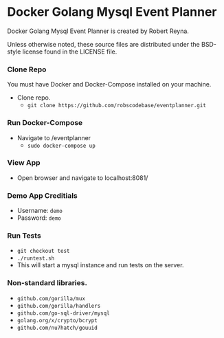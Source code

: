 # Docker Golang Mysql Event Planner

Docker Golang Mysql Event Planner is created by Robert Reyna.

Unless otherwise noted, these source files are distributed under the
BSD-style license found in the LICENSE file.

### Clone Repo

You must have Docker and Docker-Compose installed on your machine.
* Clone repo.
  * `git clone https://github.com/robscodebase/eventplanner.git`


### Run Docker-Compose

* Navigate to /eventplanner
  * `sudo docker-compose up`

### View App

* Open browser and navigate to localhost:8081/

### Demo App Creditials

* Username: `demo`
* Password: `demo`

### Run Tests
* `git checkout test`
* `./runtest.sh`
* This will start a mysql instance and run tests on the server.

### Non-standard libraries.
* `github.com/gorilla/mux`
* `github.com/gorilla/handlers`
* `github.com/go-sql-driver/mysql`
* `golang.org/x/crypto/bcrypt`
* `github.com/nu7hatch/gouuid`
